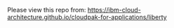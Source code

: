  Please view this repo from: https://ibm-cloud-architecture.github.io/cloudpak-for-applications/liberty
